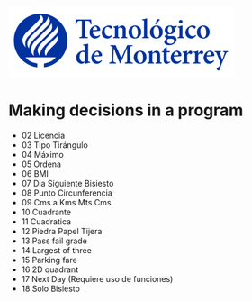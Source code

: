 ![Tec de Monterrey](images/logotecmty.png)
# Making decisions in a program

- 02 Licencia
- 03 Tipo Tirángulo
- 04 Máximo
- 05 Ordena
- 06 BMI
- 07 Dia Siguiente Bisiesto
- 08 Punto Circunferencia
- 09 Cms a Kms Mts Cms
- 10 Cuadrante
- 11 Cuadratica
- 12 Piedra Papel Tijera
- 13 Pass fail grade
- 14 Largest of three
- 15 Parking fare
- 16 2D quadrant
- 17 Next Day  (Requiere uso de funciones)
- 18 Solo Bisiesto
